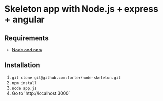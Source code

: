 # Skeleton app with Node.js + express + angular

## Requirements

- [Node and npm](http://nodejs.org)

## Installation

1. `git clone git@github.com:forter/node-skeleton.git`
2. `npm install`
3. `node app.js`
4. Go to 'http://localhost:3000`
